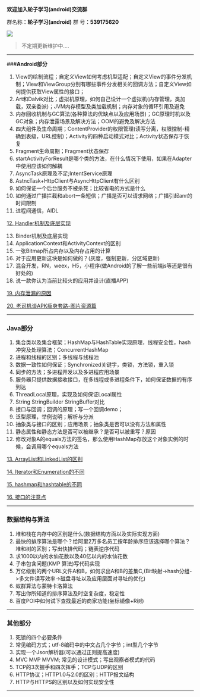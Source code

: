 
**欢迎加入轮子学习(android)交流群**

群名称：**轮子学习(android)**
群   号：**539175620**

![](http://upload-images.jianshu.io/upload_images/676457-f7dfbf70988234c2?imageMogr2/auto-orient/strip%7CimageView2/2/w/1240)

> 不定期更新维护中....


----------


###**Android部分**
1.	View的绘制流程；自定义View如何考虑机型适配；自定义View的事件分发机制；View和ViewGroup分别有哪些事件分发相关的回调方法；自定义View如何提供获取View属性的接口；
2.	Art和Dalvik对比；虚拟机原理，如何自己设计一个虚拟机(内存管理，类加载，双亲委派)；JVM内存模型及类加载机制；内存对象的循环引用及避免
3.	内存回收机制与GC算法(各种算法的优缺点以及应用场景)；GC原理时机以及GC对象；内存泄露场景及解决方法；OOM的避免及解决方法
4.	四大组件及生命周期；ContentProvider的权限管理(读写分离，权限控制-精确到表级，URL控制)；Activity的四种启动模式对比；Activity状态保存于恢复
5.	Fragment生命周期；Fragment状态保存
6.	startActivityForResult是哪个类的方法，在什么情况下使用，如果在Adapter中使用应该如何解耦
7.	AsyncTask原理及不足;IntentService原理
8.	AstncTask+HttpClient与AsyncHttpClient有什么区别
9.	如何保证一个后台服务不被杀死；比较省电的方式是什么
10.	如何通过广播拦截和abort一条短信；广播是否可以请求网络；广播引起anr的时间限制
11.	进程间通信，AIDL

[12.	Handler机制及底层实现](https://github.com/crazyandcoder/job_interview/blob/master/articles/Handler%E6%9C%BA%E5%88%B6.md)

13.	Binder机制及底层实现
14.	ApplicationContext和ActivityContext的区别
15.	一张Bitmap所占内存以及内存占用的计算
16.	对于应用更新这块是如何做的？(灰度，强制更新，分区域更新)
17.	混合开发，RN，weex，H5，小程序(做Android的了解一些前端js等还是很有好处的)
18.	说一款你认为当前比较火的应用并设计(直播APP)

[19.	内存泄漏的原因](https://github.com/crazyandcoder/job_interview/blob/master/articles/%E5%86%85%E5%AD%98%E6%B3%84%E6%BC%8F%E7%9A%84%E5%8E%9F%E5%9B%A0.md)

[20.	老司机谈APK瘦身套路-图片资源篇](http://blog.csdn.net/mynameishuangshuai/article/details/51752832)

----------


### **Java部分**
1.	集合类以及集合框架；HashMap与HashTable实现原理，线程安全性，hash冲突及处理算法；ConcurrentHashMap
2.	进程和线程的区别；多线程与线程池
3.	数据一致性如何保证；Synchronized关键字，类锁，方法锁，重入锁
4.	同步的方法；多进程开发以及多进程应用场景
5.	服务器只提供数据接收接口，在多线程或多进程条件下，如何保证数据的有序到达
6.	ThreadLocal原理，实现及如何保证Local属性
7.	String StringBuilder StringBuffer对比
8.	接口与回调；回调的原理；写一个回调demo；
9.	泛型原理，举例说明；解析与分派
10.	抽象类与接口的区别；应用场景；抽象类是否可以没有方法和属性
11.	静态属性和静态方法是否可以被继承？是否可以被重写？原因
12.	修改对象A的equals方法的签名，那么使用HashMap存放这个对象实例的时候，会调用哪个equals方法

[13.	ArrayList和LinkedList的区别](https://github.com/crazyandcoder/job_interview/blob/master/articles/ArrayList%E5%92%8CLinkedList%E7%9A%84%E5%8C%BA%E5%88%AB.md)

[14. Iterator和Enumeration的不同](https://github.com/crazyandcoder/job_interview/blob/master/articles/Iterator%E5%92%8CEnumeration%E7%9A%84%E4%B8%8D%E5%90%8C.md)

[15. hashmap和hashtable的不同](https://github.com/crazyandcoder/job_interview/blob/master/articles/hashmap%E5%92%8Chashtable%E7%9A%84%E4%B8%8D%E5%90%8C.md)

[16. 接口的注意点](https://github.com/crazyandcoder/job_interview/blob/master/articles/%E6%8E%A5%E5%8F%A3%E7%9A%84%E6%B3%A8%E6%84%8F%E7%82%B9.md)



----------


### **数据结构与算法**
1.	堆和栈在内存中的区别是什么(数据结构方面以及实际实现方面)
2.	最快的排序算法是哪个？给阿里2万多名员工按年龄排序应该选择哪个算法？堆和树的区别；写出快排代码；链表逆序代码
3.	求1000以内的水仙花数以及40亿以内的水仙花数
4.	子串包含问题(KMP 算法)写代码实现
5.	万亿级别的两个URL文件A和B，如何求出A和B的差集C,(Bit映射->hash分组->多文件读写效率->磁盘寻址以及应用层面对寻址的优化)
6.	蚁群算法与蒙特卡洛算法
7.	写出你所知道的排序算法及时空复杂度，稳定性
8.	百度POI中如何试下查找最近的商家功能(坐标镜像+R树)


----------


### **其他部分**
1.	死锁的四个必要条件
2.	常见编码方式；utf-8编码中的中文占几个字节；int型几个字节
3.	实现一个Json解析器(可以通过正则提高速度)
4.	MVC MVP MVVM; 常见的设计模式；写出观察者模式的代码
5.	TCP的3次握手和四次挥手；TCP与UDP的区别
6.	HTTP协议；HTTP1.0与2.0的区别；HTTP报文结构
7.	HTTP与HTTPS的区别以及如何实现安全性

----------
